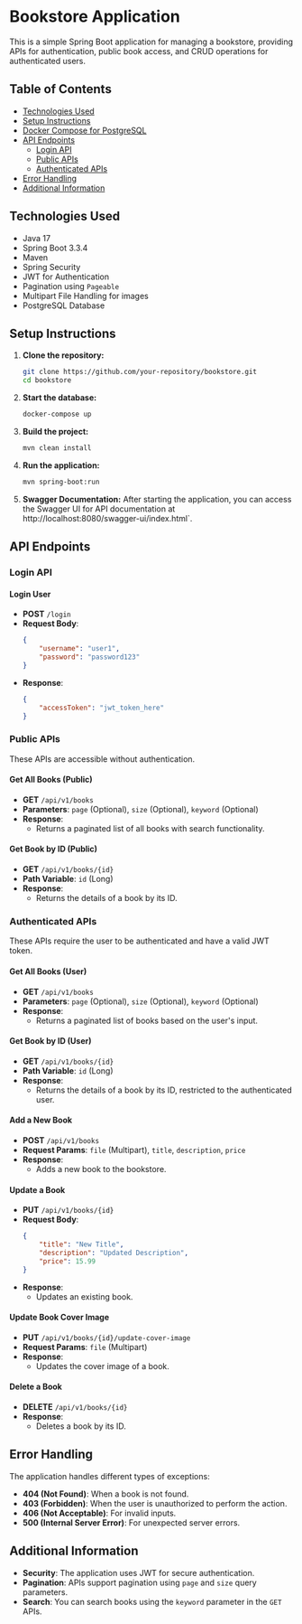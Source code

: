 
# Bookstore Application

This is a simple Spring Boot application for managing a bookstore, providing APIs for authentication, public book access, and CRUD operations for authenticated users.

## Table of Contents
- [Technologies Used](#technologies-used)
- [Setup Instructions](#setup-instructions)
- [Docker Compose for PostgreSQL](#docker-compose-for-postgresql)
- [API Endpoints](#api-endpoints)
    - [Login API](#login-api)
    - [Public APIs](#public-apis)
    - [Authenticated APIs](#authenticated-apis)
- [Error Handling](#error-handling)
- [Additional Information](#additional-information)

## Technologies Used
- Java 17
- Spring Boot 3.3.4
- Maven
- Spring Security
- JWT for Authentication
- Pagination using `Pageable`
- Multipart File Handling for images
- PostgreSQL Database

## Setup Instructions

1. **Clone the repository:**
   ```bash
   git clone https://github.com/your-repository/bookstore.git
   cd bookstore
   ```

2. **Start the database:**
    ```bash
    docker-compose up
    ```
   
3. **Build the project:**
   ```bash
   mvn clean install
   ```

3. **Run the application:**
   ```bash
   mvn spring-boot:run
   ```

4. **Swagger Documentation:**
   After starting the application, you can access the Swagger UI for API documentation at http://localhost:8080/swagger-ui/index.html`.


## API Endpoints

### Login API

#### **Login User**
- **POST** `/login`
- **Request Body**:
  ```json
  {
      "username": "user1",
      "password": "password123"
  }
  ```
- **Response**:
  ```json
  {
      "accessToken": "jwt_token_here"
  }
  ```

### Public APIs

These APIs are accessible without authentication.

#### **Get All Books (Public)**
- **GET** `/api/v1/books`
- **Parameters**: `page` (Optional), `size` (Optional), `keyword` (Optional)
- **Response**:
    - Returns a paginated list of all books with search functionality.

#### **Get Book by ID (Public)**
- **GET** `/api/v1/books/{id}`
- **Path Variable**: `id` (Long)
- **Response**:
    - Returns the details of a book by its ID.

### Authenticated APIs

These APIs require the user to be authenticated and have a valid JWT token.

#### **Get All Books (User)**
- **GET** `/api/v1/books`
- **Parameters**: `page` (Optional), `size` (Optional), `keyword` (Optional)
- **Response**:
    - Returns a paginated list of books based on the user's input.

#### **Get Book by ID (User)**
- **GET** `/api/v1/books/{id}`
- **Path Variable**: `id` (Long)
- **Response**:
    - Returns the details of a book by its ID, restricted to the authenticated user.

#### **Add a New Book**
- **POST** `/api/v1/books`
- **Request Params**: `file` (Multipart), `title`, `description`, `price`
- **Response**:
    - Adds a new book to the bookstore.

#### **Update a Book**
- **PUT** `/api/v1/books/{id}`
- **Request Body**:
  ```json
  {
      "title": "New Title",
      "description": "Updated Description",
      "price": 15.99
  }
  ```
- **Response**:
    - Updates an existing book.

#### **Update Book Cover Image**
- **PUT** `/api/v1/books/{id}/update-cover-image`
- **Request Params**: `file` (Multipart)
- **Response**:
    - Updates the cover image of a book.

#### **Delete a Book**
- **DELETE** `/api/v1/books/{id}`
- **Response**:
    - Deletes a book by its ID.

## Error Handling
The application handles different types of exceptions:
- **404 (Not Found)**: When a book is not found.
- **403 (Forbidden)**: When the user is unauthorized to perform the action.
- **406 (Not Acceptable)**: For invalid inputs.
- **500 (Internal Server Error)**: For unexpected server errors.

## Additional Information
- **Security**: The application uses JWT for secure authentication.
- **Pagination**: APIs support pagination using `page` and `size` query parameters.
- **Search**: You can search books using the `keyword` parameter in the `GET` APIs.

